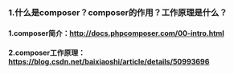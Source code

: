 ### 1.什么是composer？composer的作用？工作原理是什么？
#### 1.composer简介：http://docs.phpcomposer.com/00-intro.html
#### 2.composer工作原理：https://blog.csdn.net/baixiaoshi/article/details/50993696


